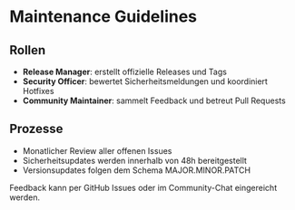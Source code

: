 # Maintenance Guidelines

## Rollen
- **Release Manager**: erstellt offizielle Releases und Tags
- **Security Officer**: bewertet Sicherheitsmeldungen und koordiniert Hotfixes
- **Community Maintainer**: sammelt Feedback und betreut Pull Requests

## Prozesse
- Monatlicher Review aller offenen Issues
- Sicherheitsupdates werden innerhalb von 48h bereitgestellt
- Versionsupdates folgen dem Schema MAJOR.MINOR.PATCH

Feedback kann per GitHub Issues oder im Community-Chat eingereicht werden.
